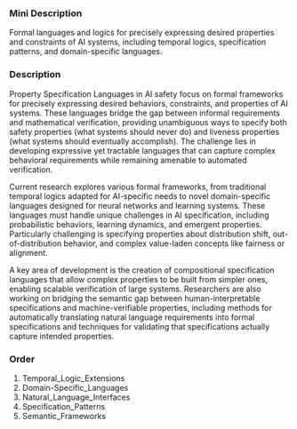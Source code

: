 ### Mini Description

Formal languages and logics for precisely expressing desired properties and constraints of AI systems, including temporal logics, specification patterns, and domain-specific languages.

### Description

Property Specification Languages in AI safety focus on formal frameworks for precisely expressing desired behaviors, constraints, and properties of AI systems. These languages bridge the gap between informal requirements and mathematical verification, providing unambiguous ways to specify both safety properties (what systems should never do) and liveness properties (what systems should eventually accomplish). The challenge lies in developing expressive yet tractable languages that can capture complex behavioral requirements while remaining amenable to automated verification.

Current research explores various formal frameworks, from traditional temporal logics adapted for AI-specific needs to novel domain-specific languages designed for neural networks and learning systems. These languages must handle unique challenges in AI specification, including probabilistic behaviors, learning dynamics, and emergent properties. Particularly challenging is specifying properties about distribution shift, out-of-distribution behavior, and complex value-laden concepts like fairness or alignment.

A key area of development is the creation of compositional specification languages that allow complex properties to be built from simpler ones, enabling scalable verification of large systems. Researchers are also working on bridging the semantic gap between human-interpretable specifications and machine-verifiable properties, including methods for automatically translating natural language requirements into formal specifications and techniques for validating that specifications actually capture intended properties.

### Order

1. Temporal_Logic_Extensions
2. Domain-Specific_Languages
3. Natural_Language_Interfaces
4. Specification_Patterns
5. Semantic_Frameworks
